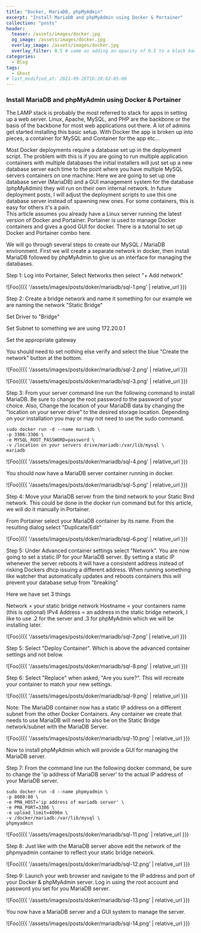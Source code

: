 ```yaml
---
title: "Docker, MariaDB, phpMyAdmin"
excerpt: "Install MariaDB and phpMyAdmin using Docker & Portainer"
collection: "posts"
header:
  teaser: /assets/images/docker.jpg
  og_image: /assets/images/docker.jpg
  overlay_image: /assets/images/docker.jpg
  overlay_filter: 0.5 # same as adding an opacity of 0.5 to a black background
categories:
  - Blog
tags:
  - Ghost
# last_modified_at: 2021-09-26T16:20:02-05:00
---
```


### Install MariaDB and phpMyAdmin using Docker & Portainer

The LAMP stack is probably the most referred to stack for apps in setting up a web server.  Linux, Apache, MySQL, and PHP are the backbone or the basis of the backbone for most web applications out there.  A lot of admins get started installing this basic setup.   With Docker the app is broken up into pieces, a container for MySQL and Container for the app etc...


Most Docker deployments require a database set up in the deployment script.  The problem with this is if you are going to run multiple application containers with multiple databases the initial installers will just set up a new database server each time to the point where you have multiple MySQL servers containers on one machine.   Here we are going to set up one database server (MariaDB) and a GUI management system for the database (phpMyAdmin) they will run on their own internal network.  In future deployment posts, I will adjust the deployment scripts to use this one database server instead of spawning new ones.  For some containers, this is easy for others it's a pain.  
This article assumes you already have a Linux server running the latest version of Docker and Portainer.  Portainer is used to manage Docker containers and gives a good GUI for docker.  There is a tutorial to set up Docker and Portainer combo here.

We will go through several steps to create our MySQL / MariaDB environment.  First we will create a separate network in docker, then install MariaDB followed by phpMyAdmin to give us an interface for managing the databases.

Step 1:  Log into Portainer, Select Networks then select "+ Add network"

![Foo]({{ '/assets/images/posts/doker/mariadb/sql-1.png' | relative_url }})

Step 2:  Create a bridge network and name it something for our example we are naming the network "Static Bridge"

Set Driver to "Bridge"

Set Subnet to something we are using 172.20.0.1

Set the appropriate gateway

You should need to set nothing else verify and select the blue "Create the network" button at the bottom.

![Foo]({{ '/assets/images/posts/doker/mariadb/sql-2.png' | relative_url }})

![Foo]({{ '/assets/images/posts/doker/mariadb/sql-3.png' | relative_url }})

Step 3:  From your server command line run the following command to install MariaDB.  Be sure to change the root password to the password of your choice.  Also, Change the location of your MariaDB data by changing the "location on your server drive" to the desired storage location.  Depending on your installation you may or may not need to use the sudo command.

```
sudo docker run -d --name mariadb \
-p 3306:3306 \
-e MYSQL_ROOT_PASSWORD=password \
-v /location on your servers drive/mariadb:/var/lib/mysql \
mariadb
```

![Foo]({{ '/assets/images/posts/doker/mariadb/sql-4.png' | relative_url }})

You should now have a MariaDB server container running in docker.

![Foo]({{ '/assets/images/posts/doker/mariadb/sql-5.png' | relative_url }})

Step 4:  Move your MariaDB server from the bind network to your Static Bind network.  This could be done in the docker run command but for this article, we will do it manually in Portainer.

From Portainer select your MariaDB container by its name.  From the resulting dialog select "Duplicate/Edit"

![Foo]({{ '/assets/images/posts/doker/mariadb/sql-6.png' | relative_url }})

Step 5:  Under Advanced container settings select "Network".  You are now going to set a static IP for your MariaDB server.  By setting a static IP whenever the server reboots it will have a consistent address instead of risking Dockers dhcp issuing a different address.  When running something like watcher that automatically updates and reboots containers this will prevent your database setup from "breaking"

Here we have set 3 things

Network = your static bridge network
Hostname = your containers name (this is optional)
IPv4 Address = an address in the static bridge network, I like to use .2 for the server and .3 for phpMyAdmin which we will be installing later.

![Foo]({{ '/assets/images/posts/doker/mariadb/sql-7.png' | relative_url }})

Step 5:  Select "Deploy Container". Which is above the advanced container settings and not below.

![Foo]({{ '/assets/images/posts/doker/mariadb/sql-8.png' | relative_url }})

Step 6: Select "Replace" when asked, "Are you sure?".  This will recreate your container to match your new settings.

![Foo]({{ '/assets/images/posts/doker/mariadb/sql-9.png' | relative_url }})

Note:  The MariaDB container now has a static IP address on a different subnet from the other Docker Containers.  Any container we create that needs to use MariaDB will need to also be on the Static Bridge network/subnet with the MariaDB Server.

![Foo]({{ '/assets/images/posts/doker/mariadb/sql-10.png' | relative_url }})

Now to install phpMyAdmin which will provide a GUI for managing the MariaDB server.  

Step 7: From the command line run the following docker command, be sure to change the 'ip address of MariaDB server' to the actual IP address of your MariaDB server.

```
sudo docker run -d --name phpmyadmin \
-p 8080:80 \
-e PMA_HOST='ip address of mariadb server' \
-e PMA_PORT=3306 \
-e upload_limit=4096m \
-v /docker/mariadb:/var/lib/mysql \
phpmyadmin
```

![Foo]({{ '/assets/images/posts/doker/mariadb/sql-11.png' | relative_url }})

Step 8:  Just like with the MariaDB server above edit the network of the phpmyadmin container to reflect your static bridge network.

![Foo]({{ '/assets/images/posts/doker/mariadb/sql-12.png' | relative_url }})

Step 9:  Launch your web browser and navigate to the IP address and port of your Docker & phpMyAdmin server.  Log in using the root account and password you set for you MariaDB server.

![Foo]({{ '/assets/images/posts/doker/mariadb/sql-13.png' | relative_url }})

You now have a MariaDB server and a GUI system to manage the server.

![Foo]({{ '/assets/images/posts/doker/mariadb/sql-14.png' | relative_url }})

